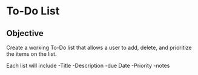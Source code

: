 # To-Do List

## Objective

Create a working To-Do list that allows a user to add, delete, and prioritize the items on the list.

Each list will include 
  -Title
  -Description
  -due Date
  -Priority
  -notes
